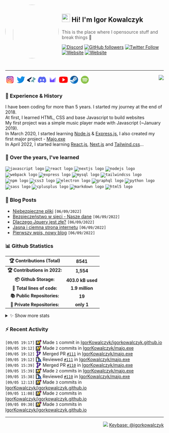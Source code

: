 <!-- ## Hi! I'm Igor Kowalczyk 🖐️ -->

<img width="170" height="170" align="left" style="float: left; margin: 0 10px 0 0; border-radius: 50%;" src="https://media.discordapp.net/attachments/710425657003212810/933327129305821184/circle.png">  

## <img width="26" height="26" src="https://raw.githubusercontent.com/igorkowalczyk/igorkowalczyk/master/src/images/wave.gif" width="27px"> Hi! I'm Igor Kowalczyk
> This is the place where I opensource stuff and break things :rofl:<br>

[![Discord](https://img.shields.io/discord/666599184844980224?color=333&label=Chat&logo=discord&logoColor=fff&style=flat-square)](https://igorkowalczyk.dev/r/discord-server)
[![GitHub followers](https://img.shields.io/github/followers/igorkowalczyk?color=333&label=Follow&logo=github&logoColor=fff&style=flat-square)](https://github.com/IgorKowalczyk?tab=followers)
[![Twitter Follow](https://img.shields.io/twitter/follow/majonezexe?color=333&label=Follow&logo=twitter&logoColor=fff&style=flat-square)](https://twitter.com/majonezexe)
[![Website](https://img.shields.io/website?down_color=333&down_message=off&label=Website&logo=firefox&logoColor=fff&style=flat-square&up_color=333&up_message=up&url=https%3A%2F%2Figorkowalczyk.dev)](https://igorkowalczyk.dev)
[![Website](https://komarev.com/ghpvc/?username=igorkowalczyk&style=flat-square&color=333333&label=Views)](https://igorkowalczyk.dev)
<br><br><br>

---

<a href="https://discord.com/users/544164729354977282">
 <img src="https://lanyard.cnrad.dev/api/544164729354977282?hideTimestamp=true&idleMessage=Just%20chillin'%20at%20the%20moment...&bg=161a23&animated=true" align="right" />
</a>

<p align="left">
<code><a href="https://www.instagram.com/majonezexe/" target="_blank"><img src="https://github.com/igorkowalczyk/igorkowalczyk/blob/master/src/images/readme/svg/instagram.svg" alt="Instagram" width="30" height="30"/></a></code>
<code><a href="https://twitter.com/majonezexe" target="_blank"><img src="https://github.com/igorkowalczyk/igorkowalczyk/blob/master/src/images/readme/svg/twitter.svg" alt="Twitter" width="30" height="30"/></a></code>
<code><a href="https://profile.codersrank.io/user/igorkowalczyk/" target="_blank"><img src="https://github.com/igorkowalczyk/igorkowalczyk/blob/master/src/images/readme/png/codersrank.png" alt="Codersrank" width="30" height="30"/></a></code>
<code><a href="https://discord.com/users/544164729354977282" target="_blank"><img src="https://github.com/igorkowalczyk/igorkowalczyk/blob/master/src/images/readme/svg/discord.svg" alt="Discord" width="30" height="30"/></a></code>
<code><a href="mailto:majonezexe@protonmail.com" target="_blank"><img src="https://github.com/igorkowalczyk/igorkowalczyk/blob/master/src/images/readme/svg/protonmail.svg" alt="Email" width="30" height="30"/></a></code>
<code><a href="https://www.youtube.com/c/Majonezexe" target="_blank"><img src="https://github.com/igorkowalczyk/igorkowalczyk/blob/master/src/images/readme/svg/youtube.svg" alt="YouTube" width="30" height="30"/></a></code>
<code><a href="https://steamcommunity.com/id/m-exe/" target="_blank"><img src="https://github.com/igorkowalczyk/igorkowalczyk/blob/master/src/images/readme/svg/steam.svg" alt="Steam" width="30" height="30"/></a></code>
<code><a href="https://open.spotify.com/user/1w9osz9cvrop0cn3yd09di21x" target="_blank"><img src="https://github.com/igorkowalczyk/igorkowalczyk/blob/master/src/images/readme/svg/spotify.svg" alt="Spotify" width="30" height="30"/></a></code>
</p>

### 💪 Experience & History
I have been coding for more than 5 years. I started my journey at the end of 2018.<br/>
At first, I learned HTML, CSS and base Javascript to build websites<br/>
My first project was a simple music player made with Javascript (~January 2019).<br/>
In March 2020, I started learning [Node.js](https://github.com/IgorKowalczyk?tab=repositories&q=&type=&language=javascript&sort=stargazers) & [Express.js](https://expressjs.com/), I also created my first major project - [Majo.exe](https://github.com/igorkowalczyk/majo.exe)<br/>
In April 2022, I started learning [React.js](https://reactjs.org/), [Next.js](https://nextjs.org/) and [Tailwind.css](https://tailwindcss.com/)...

### 🧠 Over the years, I've learned
<code><img src="https://cdn.jsdelivr.net/gh/devicons/devicon/icons/javascript/javascript-original.svg" height="30" width="30" alt="javascript logo"/></code>
<code><img src="https://cdn.jsdelivr.net/gh/devicons/devicon/icons/react/react-original.svg" height="30" width="30" alt="react logo"/></code>
<code><img src="https://cdn.jsdelivr.net/gh/devicons/devicon/icons/nextjs/nextjs-line.svg" height="30" width="30" alt="nextjs logo"/></code>
<code><img src="https://cdn.jsdelivr.net/gh/devicons/devicon/icons/nodejs/nodejs-original.svg" height="30" width="30" alt="nodejs logo"/></code>
<code><img src="https://cdn.jsdelivr.net/gh/devicons/devicon/icons/webpack/webpack-original.svg" height="30" width="30" alt="webpack logo"/></code>
<code><img src="https://cdn.jsdelivr.net/gh/devicons/devicon/icons/express/express-original.svg" height="30" width="30" alt="express logo"/></code>
<code><img src="https://cdn.jsdelivr.net/gh/devicons/devicon/icons/mysql/mysql-original.svg" height="30" width="30" alt="mysql logo"/></code>
<code><img src="https://cdn.jsdelivr.net/gh/devicons/devicon/icons/tailwindcss/tailwindcss-plain.svg" height="30" width="30" alt="tailwindcss logo"/></code>
<code><img src="https://cdn.jsdelivr.net/gh/devicons/devicon/icons/npm/npm-original-wordmark.svg" height="30" width="30" alt="npm logo"/></code>
<code><img src="https://cdn.jsdelivr.net/gh/devicons/devicon/icons/css3/css3-original.svg" height="30" width="30" alt="css3 logo"/></code>
<code><img src="https://cdn.jsdelivr.net/gh/devicons/devicon/icons/electron/electron-original.svg" height="30" width="30" alt="electron logo"/></code>
<code><img src="https://cdn.jsdelivr.net/gh/devicons/devicon/icons/graphql/graphql-plain.svg" height="30" width="30" alt="graphql logo"/></code>
<code><img src="https://cdn.jsdelivr.net/gh/devicons/devicon/icons/python/python-original.svg" height="30" width="30" alt="python logo"/></code>
<code><img src="https://cdn.jsdelivr.net/gh/devicons/devicon/icons/sass/sass-original.svg" height="30" width="30" alt="sass logo"/></code>
<code><img src="https://cdn.jsdelivr.net/gh/devicons/devicon/icons/cplusplus/cplusplus-original.svg" height="30" width="30" alt="cplusplus logo"/></code>
<code><img src="https://cdn.jsdelivr.net/gh/devicons/devicon/icons/markdown/markdown-original.svg" height="30" width="30" alt="markdown logo"/></code>
<code><img src="https://cdn.jsdelivr.net/gh/devicons/devicon/icons/html5/html5-original.svg" height="30" width="30" alt="html5 logo"/></code>

### 📕 Blog Posts
<!-- START_SECTION:feed -->
- [Niebezpieczne pliki](https://igorkowalczyk.github.io/blog/internet/2020/07/27/Niebezpieczne-pliki) `[06/09/2022]`
- [Bezpieczeństwo w sieci - Nasze dane](https://igorkowalczyk.github.io/blog/internet/2020/01/22/Bezpiecze%C5%84stwo-w-sieci-nasze-dane) `[06/09/2022]`
- [Dlaczego Jquery jest złe?](https://igorkowalczyk.github.io/blog/internet/programowanie/javascript/2020/01/19/Dlaczego-Jquery-jest-z%C5%82e) `[06/09/2022]`
- [Jasna i ciemna strona internetu](https://igorkowalczyk.github.io/blog/internet/2019/12/28/Jasna-i-ciemna-strona-internetu) `[06/09/2022]`
- [Pierwszy wpis, nowy blog](https://igorkowalczyk.github.io/blog/offtop/2019/12/22/Pierwszy-wpis,-nowy-blog) `[06/09/2022]`
<!-- Posts last updated on Tue Sep 06 2022 11:42:00 GMT+0000 (Coordinated Universal Time) -->
<!-- END_SECTION:feed -->
   
### 📊 Github Statistics

<!--START_SECTION:waka-->
 | 🏆 Contributions (Total) | 8541 |
|:-:|:-:|
| **🏆 Contributions in 2022:** | **1,554**|
| **📦 Github Storage:** | **403.0 kB used**|
| **📝 Total lines of code:** | **1.9 million**|
| **📚 Public Repositories:** | **19** |
| **🔑 Private Repositories:** | **only 1** |
<details><summary>✨ Show more stats</summary>

#### 🌞 I work most during day 

```text
🌞 Morning    172 commits    ███░░░░░░░░░░░░░░░░░░░░░░   15.14% 
🌆 Daytime    418 commits    █████████░░░░░░░░░░░░░░░░   36.8% 
🌃 Evening    509 commits    ███████████░░░░░░░░░░░░░░   44.81% 
🌙 Night      37 commits     ░░░░░░░░░░░░░░░░░░░░░░░░░   3.26%
```
#### 📅 I'm most productive on Monday 

```text
Monday       270 commits    ██████░░░░░░░░░░░░░░░░░░░   23.77% 
Tuesday      241 commits    █████░░░░░░░░░░░░░░░░░░░░   21.21% 
Wednesday    169 commits    ███░░░░░░░░░░░░░░░░░░░░░░   14.88% 
Thursday     93 commits     ██░░░░░░░░░░░░░░░░░░░░░░░   8.19% 
Friday       103 commits    ██░░░░░░░░░░░░░░░░░░░░░░░   9.07% 
Saturday     159 commits    ███░░░░░░░░░░░░░░░░░░░░░░   14.0% 
Sunday       101 commits    ██░░░░░░░░░░░░░░░░░░░░░░░   8.89%
```


#### 📊 Weekly work stats 

```text
💬 Programming Languages: 
JavaScript               2 hrs 1 min         ████████████████░░░░░░░░░   65.09% 
MDX                      40 mins             █████░░░░░░░░░░░░░░░░░░░░   21.85% 
Bash                     15 mins             ██░░░░░░░░░░░░░░░░░░░░░░░   8.07% 
JSON                     9 mins              █░░░░░░░░░░░░░░░░░░░░░░░░   4.85% 
XML                      0 secs              ░░░░░░░░░░░░░░░░░░░░░░░░░   0.07%

💻 Operating System: 
Linux                    3 hrs 6 mins        █████████████████████████   100.0%
```

</details>

<!-- Wakatime stats generated at 2022-09-06 11:24:24.056425 -->
<!--END_SECTION:waka-->

### :zap: Recent Activity
<!--START_SECTION:activity-->
`[09/05 19:17]` <a href="https://github.com/igorkowalczyk" title="📝"><img alt="📝" src="https://github.com/igorkowalczyk/igorkowalczyk/raw/master/src/images/icons/commit.png" align="top" height="18"></a> Made `1` commit in [IgorKowalczyk/igorkowalczyk.github.io](https://github.com/IgorKowalczyk/igorkowalczyk.github.io)<br>`[09/05 19:12]` <a href="https://github.com/igorkowalczyk" title="📝"><img alt="📝" src="https://github.com/igorkowalczyk/igorkowalczyk/raw/master/src/images/icons/commit.png" align="top" height="18"></a> Made `2` commits in [IgorKowalczyk/majo.exe](https://github.com/IgorKowalczyk/majo.exe)<br>`[09/05 19:12]` <a href="https://github.com/igorkowalczyk" title="🎉"><img alt="🎉" src="https://github.com/igorkowalczyk/igorkowalczyk/raw/master/src/images/icons/merge.png" align="top" height="18"></a> Merged PR [`#111`](https://github.com//IgorKowalczyk/majo.exe/pull/111 'Bump node from 16.13.0 to 16.17.0 in /packages/majoexe') in [IgorKowalczyk/majo.exe](https://github.com/IgorKowalczyk/majo.exe)<br>`[09/05 19:12]` <a href="https://github.com/igorkowalczyk" title="🔍"><img alt="🔍" src="https://github.com/igorkowalczyk/igorkowalczyk/raw/master/src/images/icons/review.png" align="top" height="18"></a> Reviewed [`#111`](https://github.com//IgorKowalczyk/majo.exe/pull/111 'Bump node from 16.13.0 to 16.17.0 in /packages/majoexe') in [IgorKowalczyk/majo.exe](https://github.com/IgorKowalczyk/majo.exe)<br>`[09/05 15:39]` <a href="https://github.com/igorkowalczyk" title="🎉"><img alt="🎉" src="https://github.com/igorkowalczyk/igorkowalczyk/raw/master/src/images/icons/merge.png" align="top" height="18"></a> Merged PR [`#110`](https://github.com//IgorKowalczyk/majo.exe/pull/110 'Bump @mapbox/node-pre-gyp from 1.0.8 to 1.0.9 in /packages/majoexe') in [IgorKowalczyk/majo.exe](https://github.com/IgorKowalczyk/majo.exe)<br>`[09/05 15:39]` <a href="https://github.com/igorkowalczyk" title="📝"><img alt="📝" src="https://github.com/igorkowalczyk/igorkowalczyk/raw/master/src/images/icons/commit.png" align="top" height="18"></a> Made `2` commits in [IgorKowalczyk/majo.exe](https://github.com/IgorKowalczyk/majo.exe)<br>`[09/05 15:38]` <a href="https://github.com/igorkowalczyk" title="🔍"><img alt="🔍" src="https://github.com/igorkowalczyk/igorkowalczyk/raw/master/src/images/icons/review.png" align="top" height="18"></a> Reviewed [`#110`](https://github.com//IgorKowalczyk/majo.exe/pull/110 'Bump @mapbox/node-pre-gyp from 1.0.8 to 1.0.9 in /packages/majoexe') in [IgorKowalczyk/majo.exe](https://github.com/IgorKowalczyk/majo.exe)<br>`[09/05 12:13]` <a href="https://github.com/igorkowalczyk" title="📝"><img alt="📝" src="https://github.com/igorkowalczyk/igorkowalczyk/raw/master/src/images/icons/commit.png" align="top" height="18"></a> Made `3` commits in [IgorKowalczyk/igorkowalczyk.github.io](https://github.com/IgorKowalczyk/igorkowalczyk.github.io)<br>`[09/05 11:08]` <a href="https://github.com/igorkowalczyk" title="📝"><img alt="📝" src="https://github.com/igorkowalczyk/igorkowalczyk/raw/master/src/images/icons/commit.png" align="top" height="18"></a> Made `2` commits in [IgorKowalczyk/igorkowalczyk.github.io](https://github.com/IgorKowalczyk/igorkowalczyk.github.io)<br>`[09/05 09:30]` <a href="https://github.com/igorkowalczyk" title="📝"><img alt="📝" src="https://github.com/igorkowalczyk/igorkowalczyk/raw/master/src/images/icons/commit.png" align="top" height="18"></a> Made `3` commits in [IgorKowalczyk/igorkowalczyk.github.io](https://github.com/IgorKowalczyk/igorkowalczyk.github.io)
<!--END_SECTION:activity-->

---

<p align="right"><img src="https://keybase.io/images/icons/icon-keybase-logo-48@2x.png" width="18px"> <a href="https://keybase.io/igorkowalczyk">Keybase: @igorkowalczyk</a></p>